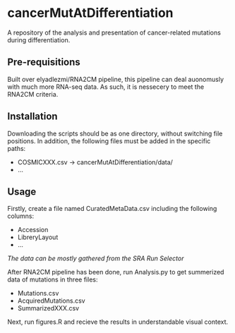 # cancerMutAtDifferentiation

A repository of the analysis and presentation of cancer-related mutations during differentiation.


## Pre-requisitions
Built over elyadlezmi/RNA2CM pipeline, this pipeline can deal auonomusly with much more RNA-seq data.
As such, it is nessecery to meet the RNA2CM criteria.

## Installation
Downloading the scripts should be as one directory, without switching file positions.
In addition, the following files must be added in the specific paths:
 - COSMICXXX.csv -> cancerMutAtDifferentiation/data/
 - ...

## Usage
Firstly, create a file named CuratedMetaData.csv including the following columns:
 - Accession
 - LibreryLayout
 - ...

*The data can be mostly gathered from the SRA Run Selector*

After RNA2CM pipeline has been done, run Analysis.py to get summerized data of mutations in three files:
 - Mutations.csv
 - AcquiredMutations.csv
 - SummarizedXXX.csv

Next, run figures.R and recieve the results in understandable visual context.

